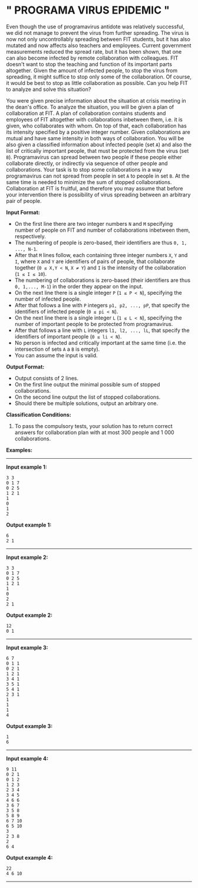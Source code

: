 # " PROGRAMA VIRUS EPIDEMIC "


Even though the use of programavirus antidote was relatively successful, we did not manage to prevent the virus from further spreading. The virus is now not only uncontrollably spreading between FIT students, but it has also mutated and now affects also teachers and employees. Current government measurements reduced the spread rate, but it has been shown, that one can also become infected by remote collaboration with colleagues. FIT doesn't want to stop the teaching and function of its important parts altogether. Given the amount of infected people, to stop the virus from spreading, it might suffice to stop only some of the collaboration. Of course, it would be best to stop as little collaboration as possible. Can you help FIT to analyze and solve this situation?

You were given precise information about the situation at crisis meeting in the dean's office. To analyze the situation, you will be given a plan of collaboration at FIT. A plan of collaboration contains students and employees of FIT altogether with collaborations inbetween them, i.e. it is given, who collaborates with whom. On top of that, each collaboration has its intensity specified by a positive integer number. Given collaborations are mutual and have same intensity in both ways of collaboration. You will be also given a classified information about infected people (set `A`) and also the list of critically important people, that must be protected from the virus (set `B`). Programavirus can spread between two people if these people either collaborate directly, or indirectly via sequence of other people and collaborations. Your task is to stop some collaborations in a way programavirus can not spread from people in set `A` to people in set `B`. At the same time is needed to minimize the sum of stopped collaborations. Collaboration at FIT is fruitful, and therefore you may assume that before your intervention there is possibility of virus spreading between an arbitrary pair of people.

**Input Format:**

-   On the first line there are two integer numbers `N` and `M` specifying number of people on FIT and number of collaborations inbetween them, respectively.
-   The numbering of people is zero-based, their identifiers are thus `0, 1, ..., N-1`.
-   After that `M` lines follow, each containing three integer numbers `X`, `Y` and `I`, where `X` and `Y` are identifiers of pairs of people, that collaborate together (`0 ≤ X,Y < N`, `X ≠ Y`) and `I` is the intensity of the collaboration (`1 ≤ I ≤ 10`).
-   The numbering of collaborations is zero-based (their identifiers are thus `0, 1,..., M-1`) in the order they appear on the input.
-   On the next line there is a single integer `P` (`1 ≤ P < N`), specifying the number of infected people.
-   After that follows a line with `P` integers `p1, p2, ..., pP`, that specify the identifiers of infected people (`0 ≤ pi < N`).
-   On the next line there is a single integer `L` (`1 ≤ L < N`), specifying the number of important people to be protected from programavirus.
-   After that follows a line with `L` integers `l1, l2, ..., lL`, that specify the identifiers of important people (`0 ≤ li < N`).
-   No person is infected and critically important at the same time (i.e. the intersection of sets `A` a `B` is empty).
-   You can assume the input is valid.

**Output Format:**

-   Output consists of 2 lines.
-   On the first line output the minimal possible sum of stopped collaborations.
-   On the second line output the list of stopped collaborations.
-   Should there be multiple solutions, output an arbitrary one.

**Classification Conditions:**

1.  To pass the compulsory tests, your solution has to return correct answers for collaboration plan with at most 300 people and 1 000 collaborations.

**Examples:**

* * * * *

**Input example 1:**

    3 3
    0 1 7
    0 2 5
    1 2 1
    1
    0
    1
    2

**Output example 1:**

    6
    2 1

* * * * *

**Input example 2:**

    3 3
    0 1 7
    0 2 5
    1 2 1
    1
    0
    2
    2 1

**Output example 2:**

    12
    0 1

* * * * *

**Input example 3:**

    6 7
    0 1 1
    0 2 1
    1 2 1
    3 4 1
    3 5 1
    5 4 1
    2 3 1
    1
    1
    1
    4

**Output example 3:**

    1
    6

* * * * *

**Input example 4:**

    9 11
    0 2 1
    0 1 2
    1 2 3
    2 3 4
    3 4 5
    4 6 6
    3 6 7
    3 5 8
    5 8 9
    6 7 10
    6 5 10
    3
    2 3 8
    2
    6 4

**Output example 4:**

    22
    4 6 10

* * * * *
